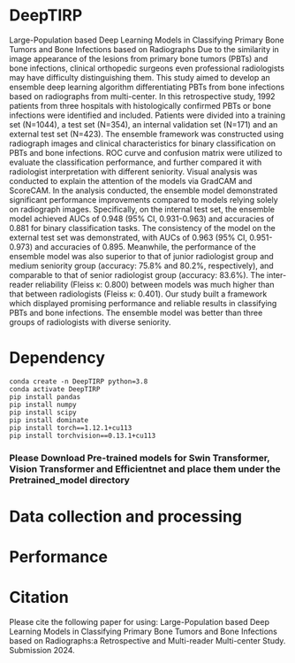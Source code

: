 # DeepTIRP
Large-Population based Deep Learning Models in Classifying  Primary Bone Tumors and Bone Infections based on Radiographs
Due to the similarity in image appearance of the lesions from primary bone tumors (PBTs) and bone infections, clinical orthopedic surgeons even professional radiologists may have difficulty distinguishing them. This study aimed to develop an ensemble deep learning algorithm differentiating PBTs from bone infections based on radiographs from multi-center. In this retrospective study, 1992 patients from three hospitals with histologically confirmed PBTs or bone infections were identified and included. Patients were divided into a training set (N=1044), a test set (N=354), an internal validation set (N=171) and an external test set (N=423). The ensemble framework was constructed using radiograph images and clinical characteristics for binary classification on PBTs and bone infections. ROC curve and confusion matrix were utilized to evaluate the classification performance, and further compared it with radiologist interpretation with different seniority. Visual analysis was conducted to explain the attention of the models via GradCAM and ScoreCAM. In the analysis conducted, the ensemble model demonstrated significant performance improvements compared to models relying solely on radiograph images. Specifically, on the internal test set, the ensemble model achieved AUCs of 0.948 (95% CI, 0.931-0.963) and accuracies of 0.881 for binary classification tasks. The consistency of the model on the external test set was demonstrated, with AUCs of 0.963 (95% CI, 0.951-0.973) and accuracies of 0.895. Meanwhile, the performance of the ensemble model was also superior to that of junior radiologist group and medium seniority group (accuracy: 75.8% and 80.2%, respectively), and comparable to that of senior radiologist group (accuracy: 83.6%). The inter-reader reliability (Fleiss κ: 0.800) between models was much higher than that between radiologists (Fleiss κ: 0.401). Our study built a framework which displayed promising performance and reliable results in classifying PBTs and bone infections. The ensemble model was better than three groups of radiologists with diverse seniority.

# Dependency
```
conda create -n DeepTIRP python=3.8
conda activate DeepTIRP
pip install pandas
pip install numpy
pip install scipy
pip install dominate
pip install torch==1.12.1+cu113
pip install torchvision==0.13.1+cu113
```
### Please Download Pre-trained models for Swin Transformer, Vision Transformer and Efficientnet and place them under the Pretrained_model directory

# Data collection and processing

# Performance

# Citation
Please cite the following paper for using: Large-Population based Deep Learning Models in Classifying Primary Bone Tumors and Bone Infections based on Radiographs:a Retrospective and Multi-reader Multi-center Study. Submission 2024.
